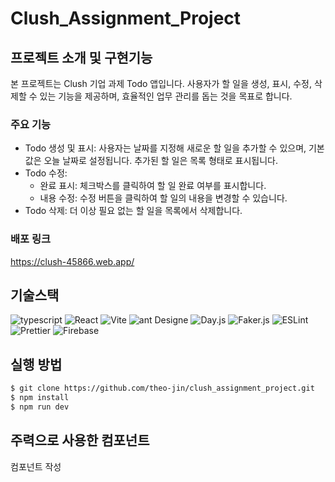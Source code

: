 # Clush_Assignment_Project

## 프로젝트 소개 및 구현기능

본 프로젝트는 Clush 기업 과제 Todo 앱입니다. 사용자가 할 일을 생성, 표시, 수정, 삭제할 수 있는 기능을 제공하며, 효율적인 업무 관리를 돕는 것을 목표로 합니다.

### 주요 기능

- Todo 생성 및 표시: 사용자는 날짜를 지정해 새로운 할 일을 추가할 수 있으며, 기본값은 오늘 날짜로 설정됩니다. 추가된 할 일은 목록 형태로 표시됩니다.
- Todo 수정:
  - 완료 표시: 체크박스를 클릭하여 할 일 완료 여부를 표시합니다.
  - 내용 수정: 수정 버튼을 클릭하여 할 일의 내용을 변경할 수 있습니다.
- Todo 삭제: 더 이상 필요 없는 할 일을 목록에서 삭제합니다.

### 배포 링크

https://clush-45866.web.app/

## 기술스택

<img src="https://img.shields.io/badge/typescript-3178C6?&logo=typescript&logoColor=white"  alt="typescript">
<img src="https://img.shields.io/badge/React-61DAFB?&logo=React&logoColor=white"  alt="React">
<img src="https://img.shields.io/badge/Vite-646CFF?&logo=vite&logoColor=white"  alt="Vite">
<img src="https://img.shields.io/badge/Ant Design-0170FE?&logo=antdesign&logoColor=white"  alt="ant Designe">
<img src="https://img.shields.io/badge/Day.js-ff5f4c
?&logo=Color=white"  alt="Day.js">
<img src="https://img.shields.io/badge/Faker.js-10b77f
?&logo=Color=white"  alt="Faker.js">
<img src="https://img.shields.io/badge/ESLint-4B32C3?&logo=ESLint&logoColor=white"  alt="ESLint">
<img src="https://img.shields.io/badge/Prettier-F7B93E?&logo=Prettier&logoColor=white"  alt="Prettier">
<img src="https://img.shields.io/badge/Firebase-DD2C00?&logo=firebase&logoColor=white" alt="Firebase">

## 실행 방법

```sh
$ git clone https://github.com/theo-jin/clush_assignment_project.git
$ npm install
$ npm run dev
```

## 주력으로 사용한 컴포넌트

컴포넌트 작성